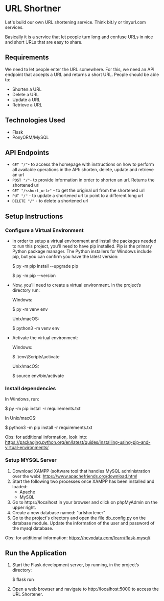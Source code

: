 # URL Shortner

Let's build our own URL shortening service. Think bit.ly or tinyurl.com services.

Basically it is a service that let people turn long and confuse URLs in nice and short URLs that are easy to share.

## Requirements

We need to let people enter the URL somewhere. For this, we need an API endpoint that accepts a URL and returns a short URL. People should be able to:

* Shorten a URL
* Delete a URL
* Update a URL
* Retrieve a URL

## Technologies Used

* Flask
* PonyORM/MySQL

## API Endpoints

- `GET "/"`- to access the homepage with instructions on how to perform all available operations in the API: shorten, delete,
update and retrieve an url
- `POST "/"`- to provide information in order to shorten an url. Returns the shortened url
- `GET "/<short_url>"` - to get the original url from the shortened url
- `PUT "/"` - to update a shortened url to point to a different long url
- `DELETE "/"` - to delete a shortened url

## Setup Instructions

  ### Configure a Virtual Environment
  * In order to setup a virtual environment and install the packages needed to run this project, you'll need to have pip
    installed. Pip is the primary Python package manager. The Python installers for Windows include pip, but you can confirm
    you have the latest version:

    <p> $ py -m pip install --upgrade pip </p>
    <p> $ py -m pip --version </p>

  * Now, you'll need to create a virtual environment. In the project’s directory run:

    Windows:
    <p> $ py -m venv env </p>

    Unix/macOS:
    <p> $ python3 -m venv env </p>

  * Activate the virtual environment:
    
    Windows:
    <p> $ .\env\Scripts\activate </p>

    Unix/macOS:
    <p> $ source env/bin/activate </p>
    
  ### Install dependencies
  In Windows, run:
  <p> $ py -m pip install -r requirements.txt </p>

  In Unix/macOS:
  <p> $ python3 -m pip install -r requirements.txt </p>

  Obs: for additional information, look into: https://packaging.python.org/en/latest/guides/installing-using-pip-and-virtual-environments/
  
  ### Setup MYSQL Server
  1. Download XAMPP (software tool that handles MySQL administration over the web): https://www.apachefriends.org/download.html
  2. Start the following two processes once XAMPP has been installed and loaded:
     * Apache
     * MySQL
  3. Go to https://localhost in your browser and click on phpMyAdmin on the upper right.
  4. Create a new database named: "urlshortener"
  5. Go to the project's directory and open the file db_config.py on the database module. Update the information of the user and password of the mysql database.

Obs: for additional information: https://hevodata.com/learn/flask-mysql/

## Run the Application

  1. Start the Flask development server, by running, in the project’s directory:
     <p> $ flask run </p>
     
  2. Open a web browser and navigate to http://localhost:5000 to access the URL Shortener.








  
